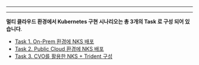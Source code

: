 
---


---

<p><strong>멀티 클라우드 환경에서 Kubernetes 구현 시나리오는 총 3개의 Task 로 구성 되어 있습니다</strong>.</p>
<ul>
<li><a href="OnPremNKS.md">Task 1. On-Prem 환경에 NKS 배포</a></li>
<li><a href="PublicCloudNKS.md">Task 2. Public Cloud 환경에 NKS 배포</a></li>
<li><a href="NKSwithCVO.md">Task 3. CVO를 활용한 NKS + Trident 구성</a></li>
</ul>

<!--stackedit_data:
eyJoaXN0b3J5IjpbLTM3MzQ4MzA4OSwtNzYxODg1MzE1LC02ND
k3NjAwMDgsLTQyMzc2MzI2MCwxNTQ4OTEwMjkxLC0xNTgzNjI3
Mjc3LC0yMDg4NzQ2NjEyXX0=
-->